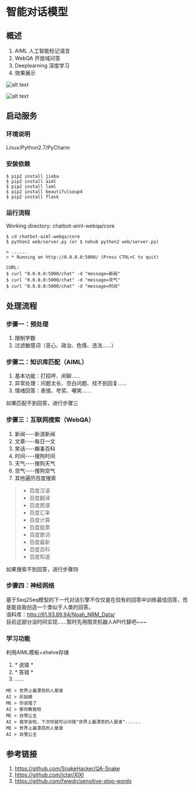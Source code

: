 # 智能对话模型

## 概述
1. AIML 人工智能标记语言
2. WebQA 开放域问答
3. Deeplearning 深度学习
4. 效果展示

![alt text](docs/1.png "title")

![alt text](docs/2.png "title")

## 启动服务
### 环境说明
Linux/Python2.7/PyCharm

### 安装依赖
```
$ pip2 install jieba
$ pip2 install aiml
$ pip2 install lxml
$ pip2 install beautifulsoup4
$ pip2 install flask
```

### 运行流程
Working directory: chatbot-aiml-webqa/core
```
$ cd chatbot-aiml-webqa/core
$ python2 web/server.py (or $ nohub python2 web/server.py)

> ......
> * Running on http://0.0.0.0:5000/ (Press CTRL+C to quit)

CURL:
$ curl "0.0.0.0:5000/chat" -d "message=新闻"
$ curl "0.0.0.0:5000/chat" -d "message=天气"
$ curl "0.0.0.0:5000/chat" -d "message=时间"
```

## 处理流程
### 步骤一：预处理
1. 限制字数
2. 过滤敏感词（恶心、政治、色情、违法......）

### 步骤二：知识库匹配（AIML）
1. 基本功能：打招呼、闲聊......
2. 异常处理：问题太长、空白问题、找不到回复......
3. 情绪回答：表情、夸奖、嘲笑......

如果匹配不到回答，进行步骤三

### 步骤三：互联网搜索（WebQA）
1. 新闻----新浪新闻
2. 文章----每日一文
3. 笑话----糗事百科
4. 时间----搜狗时间
5. 天气----搜狗天气
6. 空气----搜狗空气
7. 其他遍历百度搜索
> * 百度汉语
> * 百度翻译
> * 百度图谱
> * 百度汇率
> * 百度计算
> * 百度股票
> * 百度歌词
> * 百度最新
> * 百度百科
> * 百度知道

如果搜索不到回答，进行步骤四

### 步骤四：神经网络
基于Seq2Seq模型的下一代对话引擎不仅仅是在现有的回答中训练最佳回答，而是能自我创造一个类似于人类的回答。  
语料库：http://61.93.89.94/Noah_NRM_Data/  
目前这部分没时间实现......暂时先用图灵机器人API代替吧~~~

### 学习功能
利用AIML模板+shelve存储  
1. \* 说错 *
2. \* 答错 *
3. ......
```
ME > 世界上最漂亮的人是谁
AI > 灰姑娘
ME > 你说错了
AI > 那你教我吧
ME > 白雪公主
AI > 我学会啦，下次你就可以问我"世界上最漂亮的人是谁"......
ME > 世界上最漂亮的人是谁
AI > 白雪公主
```

## 参考链接
1. https://github.com/SnakeHacker/QA-Snake
2. https://github.com/ictar/XIXI
3. https://github.com/fwwdn/sensitive-stop-words
